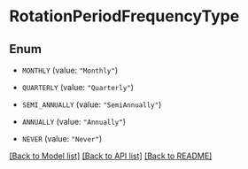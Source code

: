 # RotationPeriodFrequencyType

## Enum


* `MONTHLY` (value: `"Monthly"`)

* `QUARTERLY` (value: `"Quarterly"`)

* `SEMI_ANNUALLY` (value: `"SemiAnnually"`)

* `ANNUALLY` (value: `"Annually"`)

* `NEVER` (value: `"Never"`)


[[Back to Model list]](../README.md#documentation-for-models) [[Back to API list]](../README.md#documentation-for-api-endpoints) [[Back to README]](../README.md)


